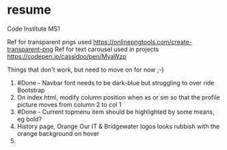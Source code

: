 # resume
Code Institute MS1

Ref for transparent pngs used https://onlinepngtools.com/create-transparent-png
Ref for text carousel used in projects https://codepen.io/cassidoo/pen/MyaWzp

Things that don't work, but need to move on for now ;-)

1) #Done - Navbar font needs to be dark-blue but struggling to over ride Bootstrap
2) On index.html, modify column position when xs or sm so that the profile picture moves from column 2 to col 1
3) #Done - Current topmenu item should be highlighted by some means, eg bold?
4) History page, Orange Our IT & Bridgewater logos looks rubbish with the orange background on hover
5)
